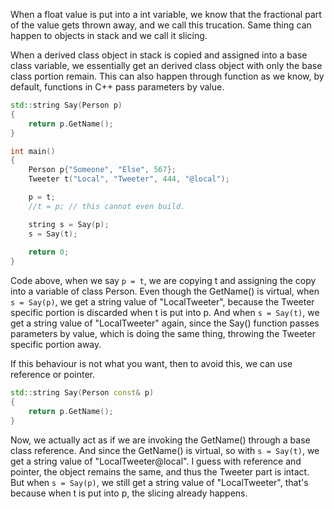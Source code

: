 When a float value is put into a int variable, we know that the fractional part of the value gets thrown away, and we call this trucation. Same thing can happen to objects in stack and we call it slicing.

When a derived class object in stack is copied and assigned into a base class variable, we essentially get an derived class object with only the base class portion remain. This can also happen through function as we know, by default, functions in C++ pass parameters by value.

```C++
std::string Say(Person p)
{
	return p.GetName();
}

int main()
{
	Person p{"Someone", "Else", 567};
	Tweeter t("Local", "Tweeter", 444, "@local");

	p = t;
	//t = p; // this cannot even build.

	string s = Say(p);
	s = Say(t);
	
	return 0;
}
```
Code above, when we say `p = t`, we are copying t and assigning the copy into a variable of class Person. Even though the GetName() is virtual,  when `s = Say(p)`, we get a string value of "LocalTweeter", because the Tweeter specific portion is discarded when t is put into p. And when `s = Say(t)`, we get a string value of "LocalTweeter" again, since the Say() function passes parameters by value, which is doing the same thing, throwing the Tweeter specific portion away.

If this behaviour is not what you want, then to avoid this, we can use reference or pointer.
```C++
std::string Say(Person const& p)
{
	return p.GetName();
}
```
Now, we actually act as if we are invoking the GetName() through a base class reference. And since the GetName() is virtual, so with `s = Say(t)`, we get a string value of "LocalTweeter@local". I guess with reference and pointer, the object remains the same, and thus the Tweeter part is intact. But when `s = Say(p)`, we still get a string value of "LocalTweeter", that's because when t is put into p, the slicing already happens.
